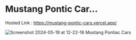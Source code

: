# Mustang Pontic Car...

Hosted Link : https://mustang-pontic-cars.vercel.app/

![Screenshot 2024-05-19 at 12-22-16 Mustang Pontiac Cars](https://github.com/rahulYadav21/MustangPonticCars/assets/44225246/7a4f9229-5cea-48bf-b0df-294021be4404)

